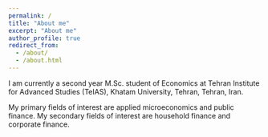 ```yaml
---
permalink: /
title: "About me"
excerpt: "About me"
author_profile: true
redirect_from: 
  - /about/
  - /about.html
---
```



I am currently a second year M.Sc. student of Economics at Tehran Institute for Advanced Studies (TeIAS), Khatam University, Tehran, Tehran, Iran.

My primary fields of interest are applied microeconomics and public finance. My secondary fields of interest are household finance and corporate finance.
